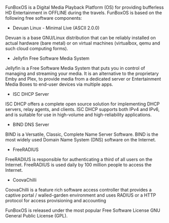 FunBoxOS is a Digital Media Playback Platform (OS) for providing bufferless HD Entertainment in OFFLINE during the travels. FunBoxOS is based on the following free software components:

* Devuan Linux - Minimal Live (ASCII 2.0.0)

Devuan is a base GNU/Linux distribution that can be reliably installed on actual hardware (bare metal) or on virtual machines (virtualbox, qemu and such cloud computing forms).

* Jellyfin Free Software Media System

Jellyfin is a Free Software Media System that puts you in control of managing and streaming your media. It is an alternative to the proprietary Emby and Plex, to provide media from a dedicated server or Entertainment Media Boxes to end-user devices via multiple apps.

* ISC DHCP Server

ISC DHCP offers a complete open source solution for implementing DHCP servers, relay agents, and clients. ISC DHCP supports both IPv4 and IPv6, and is suitable for use in high-volume and high-reliability applications.

* BIND DNS Server

BIND is a Versatile, Classic, Complete Name Server Software. BIND is the most widely used Domain Name System (DNS) software on the Internet.

* FreeRADIUS

FreeRADIUS is responsible for authenticating a third of all users on the Internet. FreeRADIUS is used daily by 100 million people to access the Internet.

* CoovaChilli

CoovaChilli is a feature rich software access controller that provides a captive portal / walled-garden environment and uses RADIUS or a HTTP protocol for access provisioning and accounting

FunBoxOS is released under the most popular Free Software License GNU General Public License (GPL).


